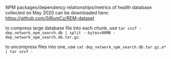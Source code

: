 NPM packages/dependency relationships/metrics of health database collected on May 2020 can be downloaded here: https://github.com/SiRumCz/REM-dataset

to compress large database file into each chunk, use `tar cvzf - dep_network_npm_search.db | split --bytes=80MB - dep_network_npm_search.db.tar.gz.`

to uncompress files into one, use `cat dep_network_npm_search.db.tar.gz.a* | tar xzvf -`

